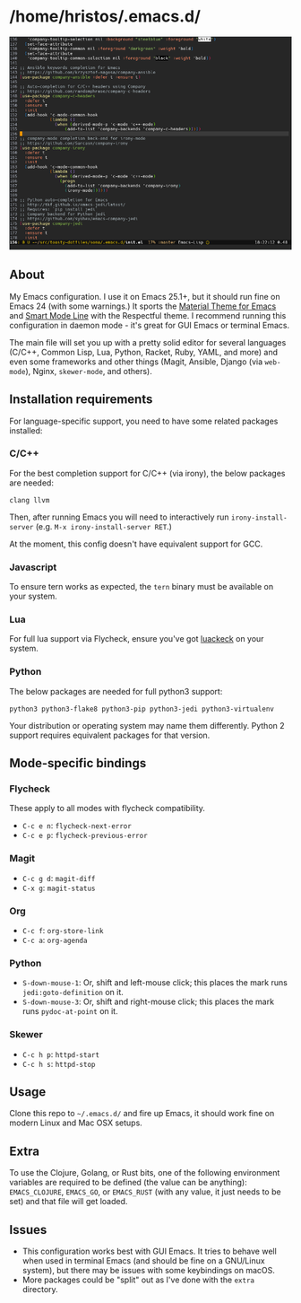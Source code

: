 # /home/hristos/.emacs.d/

![This configuration in action](screenshot.png)

## About

My Emacs configuration.  I use it on Emacs 25.1+, but it should run fine on Emacs 24 (with some warnings.)  It sports the [Material Theme for Emacs](https://github.com/cpaulik/emacs-material-theme) and [Smart Mode Line](https://github.com/Malabarba/smart-mode-line) with the Respectful theme.  I recommend running this configuration in daemon mode - it's great for GUI Emacs or terminal Emacs.

The main file will set you up with a pretty solid editor for several languages (C/C++, Common Lisp, Lua, Python, Racket, Ruby, YAML, and more) and even some frameworks and other things (Magit, Ansible, Django (via `web-mode`), Nginx, `skewer-mode`,  and others).

## Installation requirements

For language-specific support, you need to have some related packages installed:

### C/C++

For the best completion support for C/C++ (via irony), the below packages are needed:

    clang llvm

Then, after running Emacs you will need to interactively run `irony-install-server` (e.g. `M-x irony-install-server RET`.)

At the moment, this config doesn't have equivalent support for GCC.

### Javascript

To ensure tern works as expected, the `tern` binary must be available on your system.

### Lua

For full lua support via Flycheck, ensure you've got [luackeck](https://github.com/mpeterv/luacheck) on your system.

### Python

The below packages are needed for full python3 support:

    python3 python3-flake8 python3-pip python3-jedi python3-virtualenv

Your distribution or operating system may name them differently.  Python 2 support requires equivalent packages for that version.

## Mode-specific bindings

### Flycheck

These apply to all modes with flycheck compatibility.

* `C-c e n`: `flycheck-next-error`
* `C-c e p`: `flycheck-previous-error`

### Magit

* `C-c g d`: `magit-diff`
* `C-x g`: `magit-status`

### Org

* `C-c f`: `org-store-link`
* `C-c a`: `org-agenda`

### Python

* `S-down-mouse-1`: Or, shift and left-mouse click; this places the mark runs `jedi:goto-definition` on it.
* `S-down-mouse-3`: Or, shift and right-mouse click; this places the mark runs `pydoc-at-point` on it.

### Skewer

* `C-c h p`: `httpd-start`
* `C-c h s`: `httpd-stop`

## Usage

Clone this repo to `~/.emacs.d/` and fire up Emacs, it should work fine on modern Linux and Mac OSX setups.

## Extra

To use the Clojure, Golang, or Rust bits, one of the following environment variables are required to be defined (the value can be anything): `EMACS_CLOJURE`, `EMACS_GO`, or `EMACS_RUST` (with any value, it just needs to be set) and that file will get loaded.

## Issues

* This configuration works best with GUI Emacs.  It tries to behave well when used in terminal Emacs (and should be fine on a GNU/Linux system), but there may be issues with some keybindings on macOS.
* More packages could be "split" out as I've done with the `extra` directory.
